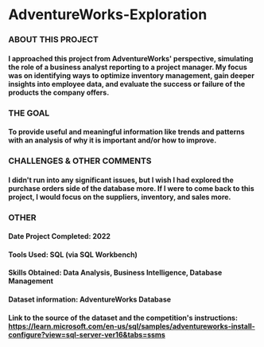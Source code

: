 # AdventureWorks-Exploration

### ABOUT THIS PROJECT
#### I approached this project from AdventureWorks' perspective, simulating the role of a business analyst reporting to a project manager. My focus was on identifying ways to optimize inventory management, gain deeper insights into employee data, and evaluate the success or failure of the products the company offers. 

### THE GOAL
#### To provide useful and meaningful information like trends and patterns with an analysis of why it is important and/or how to improve.

### CHALLENGES & OTHER COMMENTS
#### I didn't run into any significant issues, but I wish I had explored the purchase orders side of the database more. If I were to come back to this project, I would focus on the suppliers, inventory, and sales more. 

### OTHER
#### Date Project Completed: 2022
#### Tools Used: SQL (via SQL Workbench)
#### Skills Obtained: Data Analysis, Business Intelligence, Database Management
#### Dataset information: AdventureWorks Database
#### Link to the source of the dataset and the competition's instructions: https://learn.microsoft.com/en-us/sql/samples/adventureworks-install-configure?view=sql-server-ver16&tabs=ssms
